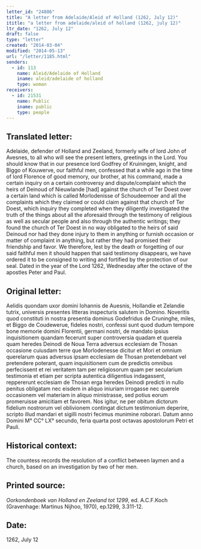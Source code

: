 ```yaml
---
letter_id: "24886"
title: "A letter from Adelaide/Aleid of Holland (1262, July 12)"
ititle: "a letter from adelaide/aleid of holland (1262, july 12)"
ltr_date: "1262, July 12"
draft: false
type: "letter"
created: "2014-03-04"
modified: "2014-05-13"
url: "/letter/1185.html"
senders:
  - id: 113
    name: Aleid/Adelaide of Holland
    iname: aleid/adelaide of holland
    type: woman
receivers:
  - id: 21531
    name: Public
    iname: public
    type: people
---
```

<h2> Translated letter:</h2>Adelaide, defender of Holland and Zeeland, formerly wife of lord John of Avesnes, to all who will see the present letters, greetings in the Lord.
You should know that in our presence lord Godfrey of Kruiningen, knight, and Biggo of Kouwerve, our faithful men, confessed that a while ago in the time of lord Florence of good memory, our brother, at his command, made a certain inquiry on a certain controversy and dispute/complaint which the heirs of Deinoud of Nieuwlande [had] against the church of Ter Doest over a certain land which is called Morlodenisse of Schoudeemoer and all the complaints which they claimed or could claim against that church of Ter Doest, which inquiry they completed when they diligently investigated the truth of the things about all the aforesaid through the testimony of religious as well as secular people and also through the authentic writings; they found the church of Ter Doest in no way obligated to the heirs of said Deinoud nor had they done injury to them in anything or furnish occasion or matter of complaint in anything, but rather they had promised their friendship and favor.
We therefore, lest by the death or forgetting of our said faithful men it should happen that said testimony disappears, we have ordered it to be consigned to writing and fortified by the protection of our seal.
Dated in the year of the Lord 1262, Wednesday after the octave of the apostles Peter and Paul.
<h2 class="mt-4"> Original letter:</h2>Aelidis quondam uxor domini Iohannis de Auesnis, Hollandie et Zelandie tutrix, universis presentes litteras inspecturis salutem in Domino.
Noveritis quod constituti in nostra presentia dominus Godefridus de Cruninghe, miles, et Biggo de Coudewerue, fideles nostri, confessi sunt quod dudum tempore bone memorie domini Florentii, germani nostri, de mandato ipsius inquisitionem quandam fecerunt super controversia quadam et querela quam heredes Deinodi de Noua Terra adversus ecclesiam de Thosan occasione cuiusdam terre que Morlodenesse dicitur et Mori et omnium querelarum quas adversus ipsam ecclesiam de Thosan pretendebant vel pretendere poterant, quam inquisitionem cum de predictis omnibus perfecissent et rei veritatem tam per religiosorum quam per secularium testimonia et etiam per scripta autentica diligentius indagassent, reppererunt ecclesiam de Thosan erga heredes Deinodi predicti in nullo penitus obligatam nec eisdem in aliquo iniuriam irrogasse nec querele occasionem vel materiam in aliquo ministrasse, sed potius eorum promeruisse amicitiam et favorem.
Nos igitur, ne per obitum dictorum fidelium nostrorum vel oblivionem contingat dictum testimonium deperire, scripto illud mandari et sigilli nostri fecimus munimine roborari.
Datum anno Domini M° CC° LX° secundo, feria quarta post  octavas apostolorum Petri et Pauli.
<h2 class="mt-4"> Historical context:</h2>The countess records the resolution of a conflict between laymen and a church, based on an investigation by two of her men.
<h2 class="mt-4"> Printed source:</h2><p><em>Oorkondenboek van Holland en Zeeland tot 1299</em>, ed. A.C.F.Koch (Gravenhage: Martinus Nijhoo, 1970), ep.1299, 3.311-12.</p><h2 class="mt-4"> Date:</h2>1262, July 12